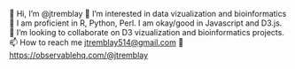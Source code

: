👋 Hi, I’m @jtremblay
👀 I’m interested in data vizualization and bioinformatics
🌱 I am proficient in R, Python, Perl. I am okay/good in Javascript and D3.js.
💞️ I’m looking to collaborate on D3 vizualization and bioinformatics projects.
📫 How to reach me jtremblay514@gmail.com
🖖 https://observablehq.com/@jtremblay

